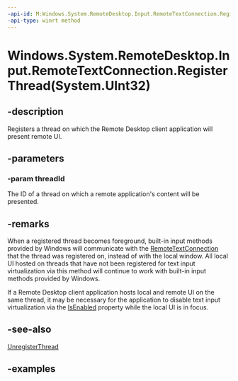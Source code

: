 ```yaml
---
-api-id: M:Windows.System.RemoteDesktop.Input.RemoteTextConnection.RegisterThread(System.UInt32)
-api-type: winrt method
---
```


# Windows.System.RemoteDesktop.Input.RemoteTextConnection.RegisterThread(System.UInt32)

<!--
public void RegisterThread (uint threadId);
-->


## -description

Registers a thread on which the Remote Desktop client application will present remote UI.

## -parameters

### -param threadId

The ID of a thread on which a remote application's content will be presented.

## -remarks

When a registered thread becomes foreground, built-in input methods provided by Windows will communicate with the [RemoteTextConnection](remotetextconnection.md) that the thread was registered on, instead of with the local window. All local UI hosted on threads that have not been registered for text input virtualization via this method will continue to work with built-in input methods provided by Windows.

If a Remote Desktop client application hosts local and remote UI on the same thread, it may be necessary for the application to disable text input virtualization via the [IsEnabled](remotetextconnection_isenabled.md) property while the local UI is in focus.

## -see-also

[UnregisterThread](remotetextconnection_unregisterthread_925280970.md)

## -examples
